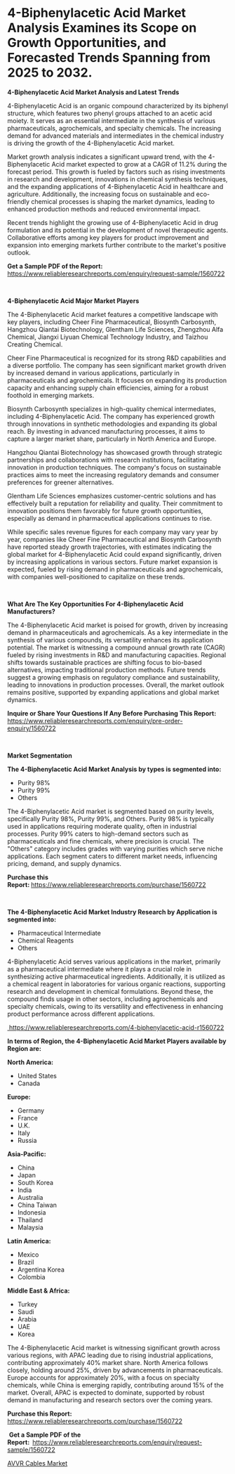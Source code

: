 <p><h1>4-Biphenylacetic Acid Market Analysis Examines its Scope on Growth Opportunities, and Forecasted Trends Spanning from 2025 to 2032.</h1></p><p><strong>4-Biphenylacetic Acid Market Analysis and Latest Trends</strong></p>
<p><p>4-Biphenylacetic Acid is an organic compound characterized by its biphenyl structure, which features two phenyl groups attached to an acetic acid moiety. It serves as an essential intermediate in the synthesis of various pharmaceuticals, agrochemicals, and specialty chemicals. The increasing demand for advanced materials and intermediates in the chemical industry is driving the growth of the 4-Biphenylacetic Acid market.</p><p>Market growth analysis indicates a significant upward trend, with the 4-Biphenylacetic Acid market expected to grow at a CAGR of 11.2% during the forecast period. This growth is fueled by factors such as rising investments in research and development, innovations in chemical synthesis techniques, and the expanding applications of 4-Biphenylacetic Acid in healthcare and agriculture. Additionally, the increasing focus on sustainable and eco-friendly chemical processes is shaping the market dynamics, leading to enhanced production methods and reduced environmental impact.</p><p>Recent trends highlight the growing use of 4-Biphenylacetic Acid in drug formulation and its potential in the development of novel therapeutic agents. Collaborative efforts among key players for product improvement and expansion into emerging markets further contribute to the market's positive outlook.</p></p>
<p><strong>Get a Sample PDF of the Report:&nbsp;</strong> <a href="https://www.reliableresearchreports.com/enquiry/request-sample/1560722?utm_campaign=1558&utm_medium=2&utm_source=Github&utm_content=ia&utm_term=02042025&utm_id=4-biphenylacetic-acid">https://www.reliableresearchreports.com/enquiry/request-sample/1560722</a></p>
<p>&nbsp;</p>
<p><strong>4-Biphenylacetic Acid Major Market Players</strong></p>
<p><p>The 4-Biphenylacetic Acid market features a competitive landscape with key players, including Cheer Fine Pharmaceutical, Biosynth Carbosynth, Hangzhou Qiantai Biotechnology, Glentham Life Sciences, Zhengzhou Alfa Chemical, Jiangxi Liyuan Chemical Technology Industry, and Taizhou Creating Chemical.</p><p>Cheer Fine Pharmaceutical is recognized for its strong R&D capabilities and a diverse portfolio. The company has seen significant market growth driven by increased demand in various applications, particularly in pharmaceuticals and agrochemicals. It focuses on expanding its production capacity and enhancing supply chain efficiencies, aiming for a robust foothold in emerging markets.</p><p>Biosynth Carbosynth specializes in high-quality chemical intermediates, including 4-Biphenylacetic Acid. The company has experienced growth through innovations in synthetic methodologies and expanding its global reach. By investing in advanced manufacturing processes, it aims to capture a larger market share, particularly in North America and Europe. </p><p>Hangzhou Qiantai Biotechnology has showcased growth through strategic partnerships and collaborations with research institutions, facilitating innovation in production techniques. The company's focus on sustainable practices aims to meet the increasing regulatory demands and consumer preferences for greener alternatives.</p><p>Glentham Life Sciences emphasizes customer-centric solutions and has effectively built a reputation for reliability and quality. Their commitment to innovation positions them favorably for future growth opportunities, especially as demand in pharmaceutical applications continues to rise.</p><p>While specific sales revenue figures for each company may vary year by year, companies like Cheer Fine Pharmaceutical and Biosynth Carbosynth have reported steady growth trajectories, with estimates indicating the global market for 4-Biphenylacetic Acid could expand significantly, driven by increasing applications in various sectors. Future market expansion is expected, fueled by rising demand in pharmaceuticals and agrochemicals, with companies well-positioned to capitalize on these trends.</p></p>
<p>&nbsp;</p>
<p><strong>What Are The Key Opportunities For 4-Biphenylacetic Acid Manufacturers?</strong></p>
<p><p>The 4-Biphenylacetic Acid market is poised for growth, driven by increasing demand in pharmaceuticals and agrochemicals. As a key intermediate in the synthesis of various compounds, its versatility enhances its application potential. The market is witnessing a compound annual growth rate (CAGR) fueled by rising investments in R&D and manufacturing capacities. Regional shifts towards sustainable practices are shifting focus to bio-based alternatives, impacting traditional production methods. Future trends suggest a growing emphasis on regulatory compliance and sustainability, leading to innovations in production processes. Overall, the market outlook remains positive, supported by expanding applications and global market dynamics.</p></p>
<p><strong>Inquire or Share Your Questions If Any Before Purchasing This Report:</strong> <a href="https://www.reliableresearchreports.com/enquiry/pre-order-enquiry/1560722?utm_campaign=1558&utm_medium=2&utm_source=Github&utm_content=ia&utm_term=02042025&utm_id=4-biphenylacetic-acid">https://www.reliableresearchreports.com/enquiry/pre-order-enquiry/1560722</a></p>
<p>&nbsp;</p>
<p><strong>Market Segmentation</strong></p>
<p><strong>The 4-Biphenylacetic Acid Market Analysis by types is segmented into:</strong></p>
<p><ul><li>Purity 98%</li><li>Purity 99%</li><li>Others</li></ul></p>
<p><p>The 4-Biphenylacetic Acid market is segmented based on purity levels, specifically Purity 98%, Purity 99%, and Others. Purity 98% is typically used in applications requiring moderate quality, often in industrial processes. Purity 99% caters to high-demand sectors such as pharmaceuticals and fine chemicals, where precision is crucial. The "Others" category includes grades with varying purities which serve niche applications. Each segment caters to different market needs, influencing pricing, demand, and supply dynamics.</p></p>
<p><strong>Purchase this Report:&nbsp;</strong><a href="https://www.reliableresearchreports.com/purchase/1560722?utm_campaign=1558&utm_medium=2&utm_source=Github&utm_content=ia&utm_term=02042025&utm_id=4-biphenylacetic-acid">https://www.reliableresearchreports.com/purchase/1560722</a></p>
<p>&nbsp;</p>
<p><strong>The 4-Biphenylacetic Acid Market Industry Research by Application is segmented into:</strong></p>
<p><ul><li>Pharmaceutical Intermediate</li><li>Chemical Reagents</li><li>Others</li></ul></p>
<p><p>4-Biphenylacetic Acid serves various applications in the market, primarily as a pharmaceutical intermediate where it plays a crucial role in synthesizing active pharmaceutical ingredients. Additionally, it is utilized as a chemical reagent in laboratories for various organic reactions, supporting research and development in chemical formulations. Beyond these, the compound finds usage in other sectors, including agrochemicals and specialty chemicals, owing to its versatility and effectiveness in enhancing product performance across different applications.</p></p>
<p><a href="https://www.reliableresearchreports.com/4-biphenylacetic-acid-r1560722?utm_campaign=1558&utm_medium=2&utm_source=Github&utm_content=ia&utm_term=02042025&utm_id=4-biphenylacetic-acid">&nbsp;https://www.reliableresearchreports.com/4-biphenylacetic-acid-r1560722</a></p>
<p><strong>In terms of Region, the 4-Biphenylacetic Acid Market Players available by Region are:</strong></p>
<p>
    <p> <strong> North America: </strong>
        <ul>
            <li>United States</li>
            <li>Canada</li>
        </ul>
        </p> 
    <p> <strong> Europe: </strong>
        <ul>
            <li>Germany</li>
            <li>France</li>
            <li>U.K.</li>
            <li>Italy</li>
            <li>Russia</li>
        </ul>
        </p> 
    <p> <strong> Asia-Pacific: </strong>
        <ul>
            <li>China</li>
            <li>Japan</li>
            <li>South Korea</li>
            <li>India</li>
            <li>Australia</li>
            <li>China Taiwan</li>
            <li>Indonesia</li>
            <li>Thailand</li>
            <li>Malaysia</li>
        </ul>
        </p> 
    <p> <strong> Latin America: </strong>
        <ul>
            <li>Mexico</li>
            <li>Brazil</li>
            <li>Argentina Korea</li>
            <li>Colombia</li>
        </ul>
        </p> 
    <p> <strong> Middle East & Africa: </strong>
        <ul>
            <li>Turkey</li>
            <li>Saudi</li>
            <li>Arabia</li>
            <li>UAE</li>
            <li>Korea</li>
        </ul>
    </p>
    </p>
<p><p>The 4-Biphenylacetic Acid market is witnessing significant growth across various regions, with APAC leading due to rising industrial applications, contributing approximately 40% market share. North America follows closely, holding around 25%, driven by advancements in pharmaceuticals. Europe accounts for approximately 20%, with a focus on specialty chemicals, while China is emerging rapidly, contributing around 15% of the market. Overall, APAC is expected to dominate, supported by robust demand in manufacturing and research sectors over the coming years.</p></p>
<p><strong>Purchase this Report: </strong><a href="https://www.reliableresearchreports.com/purchase/1560722?utm_campaign=1558&utm_medium=2&utm_source=Github&utm_content=ia&utm_term=02042025&utm_id=4-biphenylacetic-acid">https://www.reliableresearchreports.com/purchase/1560722</a></p>
<p>&nbsp;<strong>Get a Sample PDF of the Report:&nbsp;&nbsp;</strong><a href="https://www.reliableresearchreports.com/enquiry/request-sample/1560722?utm_campaign=1558&utm_medium=2&utm_source=Github&utm_content=ia&utm_term=02042025&utm_id=4-biphenylacetic-acid">https://www.reliableresearchreports.com/enquiry/request-sample/1560722</a></p>
<p><strong></strong></p>
<p><p><a href="https://github.com/baetahassaz6/Market-Research-Report-List-1/blob/main/avvr-cables-market.md?utm_campaign=1558&utm_medium=2&utm_source=Github&utm_content=ia&utm_term=02042025&utm_id=4-biphenylacetic-acid">AVVR Cables Market</a></p></p>